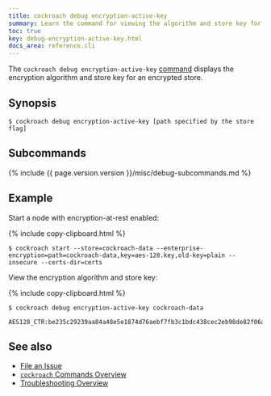 ```yaml
---
title: cockroach debug encryption-active-key
summary: Learn the command for viewing the algorithm and store key for an encrypted store.
toc: true
key: debug-encryption-active-key.html
docs_area: reference.cli
---
```


The `cockroach debug encryption-active-key` [command](cockroach-commands.html) displays the encryption algorithm and store key for an encrypted store.

## Synopsis

~~~ shell
$ cockroach debug encryption-active-key [path specified by the store flag]
~~~

## Subcommands

{% include {{ page.version.version }}/misc/debug-subcommands.md %}

## Example

Start a node with encryption-at-rest enabled:

{% include copy-clipboard.html %}
~~~ shell
$ cockroach start --store=cockroach-data --enterprise-encryption=path=cockroach-data,key=aes-128.key,old-key=plain --insecure --certs-dir=certs
~~~

View the encryption algorithm and store key:

{% include copy-clipboard.html %}
~~~ shell
$ cockroach debug encryption-active-key cockroach-data
~~~

~~~
AES128_CTR:be235c29239aa84a48e5e1874d76aebf7fb3c1bdc438cec2eb98de82f06a57a0
~~~

## See also

- [File an Issue](file-an-issue.html)
- [`cockroach` Commands Overview](cockroach-commands.html)
- [Troubleshooting Overview](troubleshooting-overview.html)
